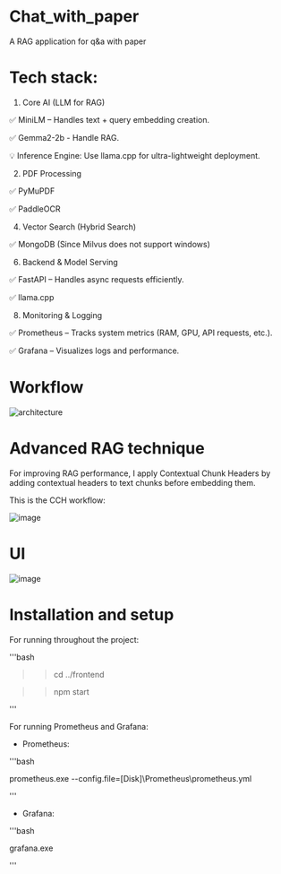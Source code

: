 # Chat_with_paper
A RAG application for q&amp;a with paper

# Tech stack:

1. Core AI (LLM for RAG)

✅ MiniLM – Handles text + query embedding creation.

✅ Gemma2-2b - Handle RAG.

💡 Inference Engine: Use llama.cpp for ultra-lightweight deployment.

2. PDF Processing
   
✅ PyMuPDF

✅ PaddleOCR

4. Vector Search (Hybrid Search)
   
✅ MongoDB (Since Milvus does not support windows)

6. Backend & Model Serving
   
✅ FastAPI – Handles async requests efficiently.

✅ llama.cpp

8. Monitoring & Logging
   
✅ Prometheus – Tracks system metrics (RAM, GPU, API requests, etc.).

✅ Grafana – Visualizes logs and performance.

# Workflow

![architecture](https://github.com/user-attachments/assets/b474ab4d-4d93-42ce-bba9-f02141c72fac)


# Advanced RAG technique

For improving RAG performance, I apply Contextual Chunk Headers by adding contextual headers to text chunks before embedding them. 

This is the CCH workflow:

![image](https://github.com/user-attachments/assets/1b256506-e7e0-4dcc-8017-16a4c7582057)

# UI

![image](https://github.com/user-attachments/assets/e4ea2e49-ba0d-4d68-ba34-71b70508917d)

# Installation and setup

For running throughout the project:

'''bash

>> cd ../frontend

>> npm start
>> 
'''

For running Prometheus and Grafana:

- Prometheus:

'''bash

prometheus.exe --config.file=[Disk]\Prometheus\prometheus.yml

'''
- Grafana:

'''bash

grafana.exe

'''


